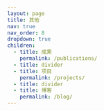 ```yaml
---
layout: page
title: 其他
nav: true
nav_order: 8
dropdown: true
children:
  - title: 成果
    permalink: /publications/
  - title: divider
  - title: 项目
    permalink: /projects/
  - title: divider
  - title: 博客
    permalink: /blog/
---
```

